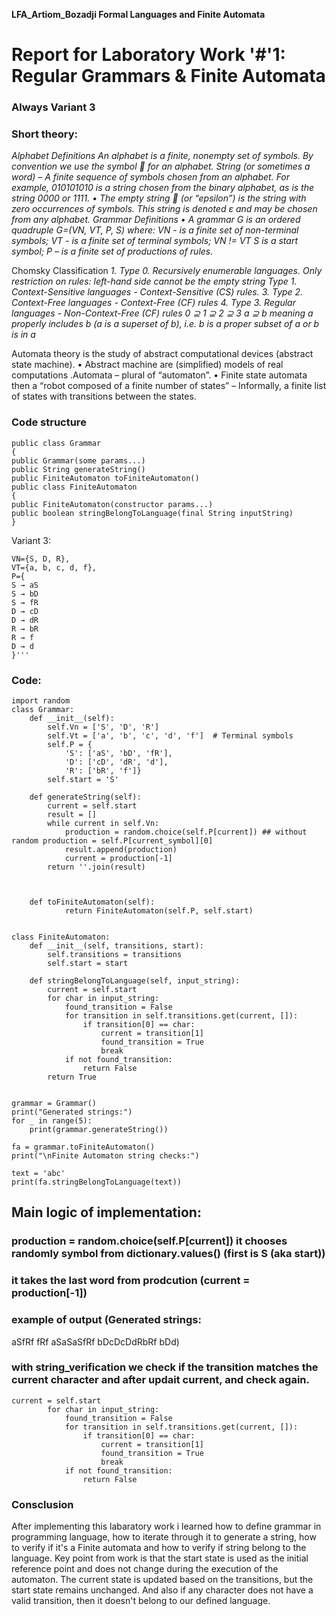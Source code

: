 **LFA_Artiom_Bozadji
Formal Languages and Finite Automata**

# Report for Laboratory Work '#'1: Regular Grammars & Finite Automata
### Always Variant 3

### Short theory:
*Alphabet Definitions
An alphabet is a finite, nonempty set of
symbols. By convention we use the symbol
 for an alphabet. String (or sometimes a word)
– A finite sequence of symbols chosen from an alphabet.
For example, 010101010 is a string chosen from the binary
alphabet, as is the string 0000 or 1111.
• The empty string  (or “epsilon”) is the string with
zero occurrences of symbols. This string is denoted ε
and may be chosen from any alphabet.
Grammar Definitions
• A grammar G is an ordered quadruple
G=(VN, VT, P, S) where:
VN - is a finite set of non-terminal symbols;
VT - is a finite set of terminal symbols;
VN != VT 
 S is a start symbol;
 P – is a finite set of productions of rules.*
 
 Chomsky Classification
*1. Type 0. Recursively enumerable languages.
Only restriction on rules: left-hand side cannot be the empty
string 
Type 1. Context-Sensitive languages - Context-Sensitive (CS)
rules.
3. Type 2. Context-Free languages - Context-Free (CF) rules
4. Type 3. Regular languages - Non-Context-Free (CF) rules
0 ⊇ 1 ⊇ 2 ⊇ 3
a ⊇ b meaning a properly includes b (a is a superset of b),
i.e. b is a proper subset of a or b is in a*

Automata theory is the study of abstract
computational devices (abstract state
machine).
• Abstract machine are (simplified) models of
real computations .Automata – plural of “automaton”.
• Finite state automata then a “robot composed of a finite
number of states”
– Informally, a finite list of states with transitions between the states.

### Code structure
```
public class Grammar
{
public Grammar(some params...)
public String generateString()
public FiniteAutomaton toFiniteAutomaton()
public class FiniteAutomaton
{
public FiniteAutomaton(constructor params...)
public boolean stringBelongToLanguage(final String inputString)
}
```
Variant 3:
```
VN={S, D, R},
VT={a, b, c, d, f},
P={
S → aS
S → bD
S → fR
D → cD
D → dR
R → bR
R → f
D → d
}'''
```

### Code:
```
import random
class Grammar:
    def __init__(self):
        self.Vn = ['S', 'D', 'R']
        self.Vt = ['a', 'b', 'c', 'd', 'f']  # Terminal symbols
        self.P = {
            'S': ['aS', 'bD', 'fR'],
            'D': ['cD', 'dR', 'd'],
            'R': ['bR', 'f']}
        self.start = 'S'

    def generateString(self):
        current = self.start
        result = []
        while current in self.Vn:
            production = random.choice(self.P[current]) ## without random production = self.P[current_symbol][0]
            result.append(production)
            current = production[-1]
        return ''.join(result)



    def toFiniteAutomaton(self):
            return FiniteAutomaton(self.P, self.start)


class FiniteAutomaton:
    def __init__(self, transitions, start):
        self.transitions = transitions
        self.start = start

    def stringBelongToLanguage(self, input_string):
        current = self.start
        for char in input_string:
            found_transition = False
            for transition in self.transitions.get(current, []):
                if transition[0] == char:
                    current = transition[1]
                    found_transition = True
                    break
            if not found_transition:
                return False
        return True


grammar = Grammar()
print("Generated strings:")
for _ in range(5):
    print(grammar.generateString())

fa = grammar.toFiniteAutomaton()
print("\nFinite Automaton string checks:")

text = 'abc'
print(fa.stringBelongToLanguage(text))

```


## Main logic of implementation: 
### production = random.choice(self.P[current]) it chooses randomly symbol from dictionary.values() (first is S (aka start))
### it takes the last word from prodcution (current = production[-1])
### example of output (Generated strings:
aSfRf
fRf
aSaSaSfRf
bDcDcDdRbRf
bDd)
### with string_verification we check if the transition matches the current character and after updait current, and check again.
```
current = self.start
        for char in input_string:
            found_transition = False
            for transition in self.transitions.get(current, []):
                if transition[0] == char:
                    current = transition[1]
                    found_transition = True
                    break
            if not found_transition:
                return False
```


### Consclusion 
After implementing this labaratory work i learned how to define grammar in programming language, how to iterate through it to generate a string, how to verify if it's a Finite automata and how to verify if string belong to the language. Key point from work is that the start state is used as the initial reference point and does not change during the execution of the automaton. The current state is updated based on the transitions, but the start state remains unchanged. And also if any character does not have a valid transition, then it doesn't belong to our defined language.

